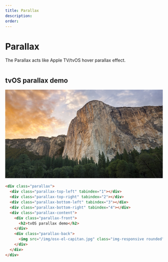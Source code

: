 ```yaml
---
title: Parallax
description: 
order: 
---
```


# Parallax

The Parallax acts like Apple TV/tvOS hover parallax effect.

<div class="vp-raw docs-demo columns">
  <div class="column col-sm-12 col-8 col-mx-auto">
    <div class="parallax">
      <div class="parallax-top-left" tabindex="1"></div>
      <div class="parallax-top-right" tabindex="2"></div>
      <div class="parallax-bottom-left" tabindex="3"></div>
      <div class="parallax-bottom-right" tabindex="4"></div>
      <div class="parallax-content">
        <div class="parallax-front">
          <h2>tvOS parallax demo</h2>
        </div>
        <div class="parallax-back"><img class="img-responsive rounded" src="/img/osx-yosemite-2.jpg" alt="macOS Yosemite Wallpaper"></div>
      </div>
    </div>
  </div>
</div>

```html
<div class="parallax">
  <div class="parallax-top-left" tabindex="1"></div>
  <div class="parallax-top-right" tabindex="2"></div>
  <div class="parallax-bottom-left" tabindex="3"></div>
  <div class="parallax-bottom-right" tabindex="4"></div>
  <div class="parallax-content">
    <div class="parallax-front">
      <h2>tvOS parallax demo</h2>
    </div>
    <div class="parallax-back">
      <img src="/img/osx-el-capitan.jpg" class="img-responsive rounded" ...>
    </div>
  </div>
</div>
```

<!-- @see https://github.com/spectre-org/spectre-docs/issues/17 -->
